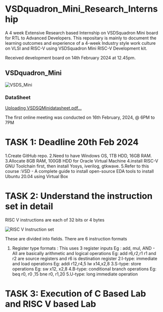 # VSDquadron_Mini_Research_Internship
A 4 week Extensive Research based Internship on VSDSquadron Mini board for RTL to Advanced Developers.
This repositary is mainly to document the learning outcomes and experience of a 4-week Industry style work culture on VLSI and RISC-V using VSDSquadron Mini RISC-V Development kit.

Received development board on 14th February 2024 at 12.45pm.

## VSDquadron_Mini
  
  ![VSDS_Mini](https://github.com/sneh2411/VSDquadron_Mini_Research_Internship/assets/46631767/2c37b17f-4247-4a84-a2e1-1d5724a26c49)

  ### DataSheet 

  [Uploading VSDSQMinidatasheet.pdf…]()

The first online meeting was conducted on 16th February, 2024, @ 6PM to 7PM

# TASK 1: Deadline 20th Feb 2024

1.Create GitHub repo. 
2.Need to have Windows OS, 1TB HDD, 16GB RAM.
3.Allocate 8GB RAM, 100GB HDD for Oracle Virtual Machine 
4.install RISC-V GNU Toolchain first, then install Yosys, iverilog, gtkwave. 
5.Refer to this course :VSD - A complete guide to install open-source EDA tools to install Ubuntu 20.04 using Virtual Box

# TASK 2: Understand the instruction set in detail
RISC V instructions are each of 32 bits or 4 bytes

![RISC V Instruction set](https://github.com/sneh2411/VSDquadron_Mini_Research_Internship/assets/46631767/99e4278e-5b3d-4b94-84de-33eea7b33c35)

These are divided into fields.
There are 6 instruction formats 
1. Register type formats : This uses 3 register inputs Eg : add, mul, AND - All are basically arithmetic and logical operations
 Eg: add r6,r2,r1   r1 and r2 are source registers and r6 is destination register
2:I-type: immediate and load operations 
Eg: addi r12,r4,5
    lw x14,x2,8
3.S-type: store operations 
Eg: sw x12, x2,8
4.B-type: conditional branch operations 
Eg: beq r0, r0 ,15
    bne r0, r1,20
5.U-type: long immediate operation
# TASK 3: Execution of C Based Lab and RISC V based Lab
